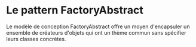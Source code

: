 # Le pattern FactoryAbstract

Le modèle de conception FactoryAbstract offre un moyen d'encapsuler un ensemble de créateurs d'objets qui ont un thème commun 
sans spécifier leurs classes concrètes. 